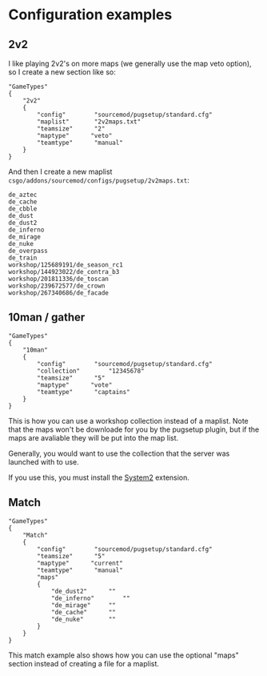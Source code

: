 Configuration examples
===============================

## 2v2

I like playing 2v2's on more maps (we generally use the map veto option), so I create a new section like so:

```
"GameTypes"
{
    "2v2"
    {
        "config"        "sourcemod/pugsetup/standard.cfg"
        "maplist"       "2v2maps.txt"
        "teamsize"      "2"
        "maptype"      "veto"
        "teamtype"      "manual"
    }
}
```

And then I create a new maplist ``csgo/addons/sourcemod/configs/pugsetup/2v2maps.txt``:

```
de_aztec
de_cache
de_cbble
de_dust
de_dust2
de_inferno
de_mirage
de_nuke
de_overpass
de_train
workshop/125689191/de_season_rc1
workshop/144923022/de_contra_b3
workshop/201811336/de_toscan
workshop/239672577/de_crown
workshop/267340686/de_facade
```

## 10man / gather

```
"GameTypes"
{
    "10man"
    {
        "config"        "sourcemod/pugsetup/standard.cfg"
        "collection"        "12345678"
        "teamsize"      "5"
        "maptype"      "vote"
        "teamtype"      "captains"
    }
}
```

This is how you can use a workshop collection instead of a maplist. Note that the maps won't be downloade for you by the pugsetup plugin, but if the maps are avaliable they will be put into the map list.

Generally, you would want to use the collection that the server was launched with to use.

If you use this, you must install the [System2](https://forums.alliedmods.net/showthread.php?t=146019) extension.


## Match

```
"GameTypes"
{
    "Match"
    {
        "config"        "sourcemod/pugsetup/standard.cfg"
        "teamsize"      "5"
        "maptype"      "current"
        "teamtype"      "manual"
        "maps"
        {
            "de_dust2"      ""
            "de_inferno"        ""
            "de_mirage"     ""
            "de_cache"      ""
            "de_nuke"       ""
        }
    }
}
```

This match example also shows how you can use the optional "maps" section instead of creating a file for a maplist.

